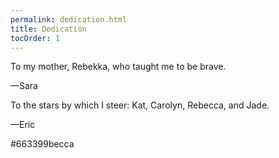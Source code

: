 ```yaml
---
permalink: dedication.html
title: Dedication
tocOrder: 1
---
```

To my mother, Rebekka, who taught me to be brave.

—Sara



To the stars by which I steer: Kat, Carolyn, Rebecca, and Jade.

—Eric



\#663399becca
